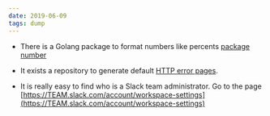 ```yaml
---
date: 2019-06-09
tags: dump
---
```


- There is a Golang package to format numbers like percents [package number](https://godoc.org/golang.org/x/text/number)

- It exists a repository to generate default [HTTP error pages](https://github.com/HttpErrorPages/HttpErrorPages).

- It is really easy to find who is a Slack team administrator. Go to the page [https://TEAM.slack.com/account/workspace-settings](https://TEAM.slack.com/account/workspace-settings)